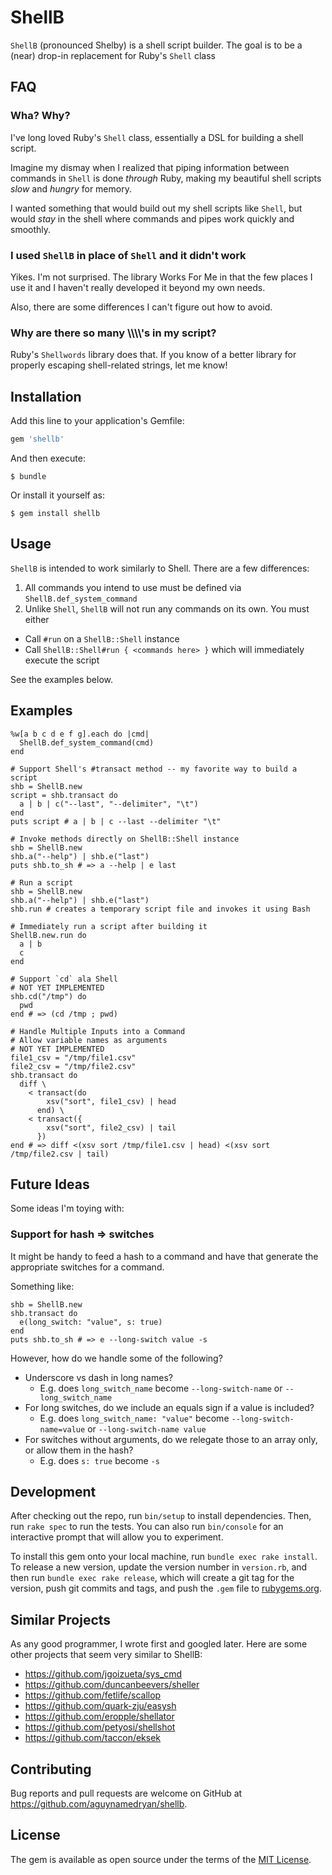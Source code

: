 # ShellB

`ShellB` (pronounced Shelby) is a shell script builder.  The goal is to be a (near) drop-in replacement for Ruby's `Shell` class


## FAQ

### Wha?  Why?

I've long loved Ruby's `Shell` class, essentially a DSL for building a shell script.

Imagine my dismay when I realized that piping information between commands in `Shell` is done _through_ Ruby, making my beautiful shell scripts _slow_ and _hungry_ for memory.

I wanted something that would build out my shell scripts like `Shell`, but would _stay_ in the shell where commands and pipes work quickly and smoothly.

### I used `ShellB` in place of `Shell` and it didn't work

Yikes.  I'm not surprised. The library Works For Me in that the few places I use it and I haven't really developed it beyond my own needs.

Also, there are some differences I can't figure out how to avoid.

### Why are there so many \\\\\\\\'s in my script?

Ruby's `Shellwords` library does that.  If you know of a better library for properly escaping shell-related strings, let me know!

## Installation

Add this line to your application's Gemfile:

```ruby
gem 'shellb'
```

And then execute:

    $ bundle

Or install it yourself as:

    $ gem install shellb

## Usage

`ShellB` is intended to work similarly to Shell.  There are a few differences:

1. All commands you intend to use must be defined via `ShellB.def_system_command`
2. Unlike `Shell`, `ShellB` will not run any commands on its own.  You must either
  - Call `#run` on a `ShellB::Shell` instance
  - Call `ShellB::Shell#run { <commands here> }` which will immediately execute the script

See the examples below.

## Examples

```
%w[a b c d e f g].each do |cmd|
  ShellB.def_system_command(cmd)
end

# Support Shell's #transact method -- my favorite way to build a script
shb = ShellB.new
script = shb.transact do
  a | b | c("--last", "--delimiter", "\t")
end
puts script # a | b | c --last --delimiter "\t"

# Invoke methods directly on ShellB::Shell instance
shb = ShellB.new
shb.a("--help") | shb.e("last")
puts shb.to_sh # => a --help | e last

# Run a script
shb = ShellB.new
shb.a("--help") | shb.e("last")
shb.run # creates a temporary script file and invokes it using Bash

# Immediately run a script after building it
ShellB.new.run do
  a | b
  c
end

# Support `cd` ala Shell
# NOT YET IMPLEMENTED
shb.cd("/tmp") do
  pwd
end # => (cd /tmp ; pwd)

# Handle Multiple Inputs into a Command
# Allow variable names as arguments
# NOT YET IMPLEMENTED
file1_csv = "/tmp/file1.csv"
file2_csv = "/tmp/file2.csv"
shb.transact do
  diff \
    < transact(do
        xsv("sort", file1_csv) | head
      end) \
    < transact({
        xsv("sort", file2_csv) | tail
      })
end # => diff <(xsv sort /tmp/file1.csv | head) <(xsv sort /tmp/file2.csv | tail)
```

## Future Ideas

Some ideas I'm toying with:

### Support for hash => switches

It might be handy to feed a hash to a command and have that generate the appropriate switches for a command.

Something like:

```
shb = ShellB.new
shb.transact do
  e(long_switch: "value", s: true)
end
puts shb.to_sh # => e --long-switch value -s
```

However, how do we handle some of the following?

- Underscore vs dash in long names?
  - E.g. does `long_switch_name` become `--long-switch-name` or `--long_switch_name`
- For long switches, do we include an equals sign if a value is included?
  - E.g. does `long_switch_name: "value"` become `--long-switch-name=value` or `--long-switch-name value`
- For switches without arguments, do we relegate those to an array only, or allow them in the hash?
  - E.g. does `s: true` become `-s`

## Development

After checking out the repo, run `bin/setup` to install dependencies. Then, run `rake spec` to run the tests. You can also run `bin/console` for an interactive prompt that will allow you to experiment.

To install this gem onto your local machine, run `bundle exec rake install`. To release a new version, update the version number in `version.rb`, and then run `bundle exec rake release`, which will create a git tag for the version, push git commits and tags, and push the `.gem` file to [rubygems.org](https://rubygems.org).

## Similar Projects

As any good programmer, I wrote first and googled later.  Here are some other projects that seem very similar to ShellB:

- https://github.com/jgoizueta/sys_cmd
- https://github.com/duncanbeevers/sheller
- https://github.com/fetlife/scallop
- https://github.com/quark-zju/easysh
- https://github.com/eropple/shellator
- https://github.com/petyosi/shellshot
- https://github.com/taccon/eksek

## Contributing

Bug reports and pull requests are welcome on GitHub at https://github.com/aguynamedryan/shellb.

## License

The gem is available as open source under the terms of the [MIT License](https://opensource.org/licenses/MIT).
